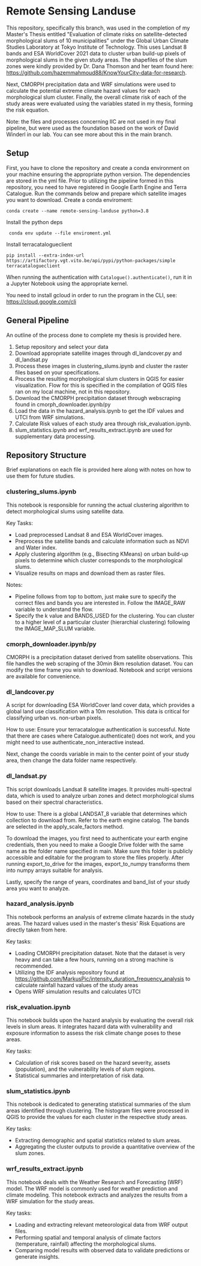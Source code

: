 # Remote Sensing Landuse
This repository, specifically this branch, was used in the completion of my Master's Thesis entitled "Evaluation of climate risks on satellite-detected morphological slums of 10 municipalities" under the Global Urban Climate Studies Laboratory at Tokyo Institute of Technology. This uses Landsat 8 bands and ESA WorldCover 2021 data to cluster urban build-up pixels of morphological slums in the given study areas. The shapefiles of the slum zones were kindly provided by Dr. Dana Thomson and her team found here: https://github.com/hazemmahmoud88/KnowYourCity-data-for-research.

Next, CMORPH precipitation data and WRF simulations were used to calculate the potential extreme climate hazard values for each morphological slum cluster. Finally, the overall climate risk of each of the study areas were evaluated using the variables stated in my thesis, forming the risk equation.

Note: the files and processes concerning IIC are not used in my final pipeline, but were used as the foundation based on the work of David Winderl in our lab. You can see more about this in the main branch.
## Setup
First, you have to clone the repository and create a conda environment on your machine ensuring the appropriate python version. The dependencies are stored in the yml file. Prior to utilizing the pipeline formed in this repository, you need to have registered in Google Earth Engine and Terra Catalogue. Run the commands below and prepare which satellite images you want to download.
Create a conda enviroment:

```
conda create --name remote-sensing-landuse python=3.8
```

Install the python deps

```
 conda env update --file enviroment.yml
```

Install terracatalogueclient

```
pip install --extra-index-url https://artifactory.vgt.vito.be/api/pypi/python-packages/simple terracatalogueclient 
```
When running the authentication with `Catalogue().authenticate()`, run it in a Jupyter Notebook using the appropriate kernel.

You need to install gcloud in order to run the program in the CLI, see: https://cloud.google.com/cli

## General Pipeline
An outline of the process done to complete my thesis is provided here.
1. Setup repository and select your data
2. Download appropriate satellite images through dl_landcover.py and dl_landsat.py
3. Process these images in clustering_slums.ipynb and cluster the raster files based on your specifications.
4. Process the resulting morphological slum clusters in QGIS for easier visualization. Flow for this is specified in the compilation of QGIS files ran on my local machine, not in this repository.
5. Download the CMORPH precipitation dataset through webscraping found in cmorph_downloader.ipynb/py
6. Load the data in the hazard_analysis.ipynb to get the IDF values and UTCI from WRF simulations.
7. Calculate Risk values of each study area through risk_evaluation.ipynb.
8. slum_statistics.ipynb and wrf_results_extract.ipynb are used for supplementary data processing.

## Repository Structure
Brief explanations on each file is provided here along with notes on how to use them for future studies.

### clustering_slums.ipynb
This notebook is responsible for running the actual clustering algorithm to detect morphological slums using satellite data.

Key Tasks:
- Load preprocessed Landsat 8 and ESA WorldCover images.
- Preprocess the satellite bands and calculate information such as NDVI and Water index.
- Apply clustering algorithm (e.g., Bisecting KMeans) on urban build-up pixels to determine which cluster corresponds to the morphological slums.
- Visualize results on maps and download them as raster files.

Notes:
- Pipeline follows from top to bottom, just make sure to specify the correct files and bands you are interested in. Follow the IMAGE_RAW variable to understand the flow.
- Specify the k value and BANDS_USED for the clustering. You can cluster to a higher level of a particular cluster (hierarchial clustering) following the IMAGE_MAP_SLUM variable.

### cmorph_downloader.ipynb/py
CMORPH is a precipitation dataset derived from satellite observations. This file handles the web scraping of the 30min 8km resolution dataset. You can modify the time frame you wish to download. Notebook and script versions are available for convenience.

### dl_landcover.py
A script for downloading ESA WorldCover land cover data, which provides a global land use classification with a 10m resolution. This data is critical for classifying urban vs. non-urban pixels.

How to use:
Ensure your terracatalogue authentication is successful. Note that there are cases where Catalogue.authenticate() does not work, and you might need to use authenticate_non_interactive instead. 

Next, change the coords variable in main to the center point of your study area, then change the data folder name respectively.

### dl_landsat.py
This script downloads Landsat 8 satellite images. It provides multi-spectral data, which is used to analyze urban zones and detect morphological slums based on their spectral characteristics.

How to use:
There is a global LANDSAT_8 variable that determines which collection to download from. Refer to the earth engine catalog.
The bands are selected in the apply_scale_factors method.

To download the images, you first need to authenticate your earth engine credentials, then you need to make a Google Drive folder with the same name as the folder name specified in main. Make sure this folder is publicly accessible and editable for the program to store the files properly. After running export_to_drive for the images, export_to_numpy transforms them into numpy arrays suitable for analysis.

Lastly, specify the range of years, coordinates and band_list of your study area you want to analyze.

### hazard_analysis.ipynb
This notebook performs an analysis of extreme climate hazards in the study areas. The hazard values used in the master's thesis' Risk Equations are directly taken from here.

Key tasks:
- Loading CMORPH precipitation dataset. Note that the dataset is very heavy and can take a few hours, running on a strong machine is recommended.
- Utilizing the IDF analysis repository found at https://github.com/MarkusPic/intensity_duration_frequency_analysis to calculate rainfall hazard values of the study areas
- Opens WRF simulation results and calculates UTCI

### risk_evaluation.ipynb
This notebook builds upon the hazard analysis by evaluating the overall risk levels in slum areas. It integrates hazard data with vulnerability and exposure information to assess the risk climate change poses to these areas.

Key tasks:
- Calculation of risk scores based on the hazard severity, assets (population), and the vulnerability levels of slum regions.
- Statistical summaries and interpretation of risk data.

### slum_statistics.ipynb
This notebook is dedicated to generating statistical summaries of the slum areas identified through clustering. The histogram files were processed in QGIS to provide the values for each cluster in the respective study areas.

Key tasks:
- Extracting demographic and spatial statistics related to slum areas.
- Aggregating the cluster outputs to provide a quantitative overview of the slum zones.

### wrf_results_extract.ipynb
This notebook deals with the Weather Research and Forecasting (WRF) model. The WRF model is commonly used for weather prediction and climate modeling. This notebook extracts and analyzes the results from a WRF simulation for the study areas.

Key tasks:
- Loading and extracting relevant meteorological data from WRF output files.
- Performing spatial and temporal analysis of climate factors (temperature, rainfall) affecting the morphological slums.
- Comparing model results with observed data to validate predictions or generate insights.
